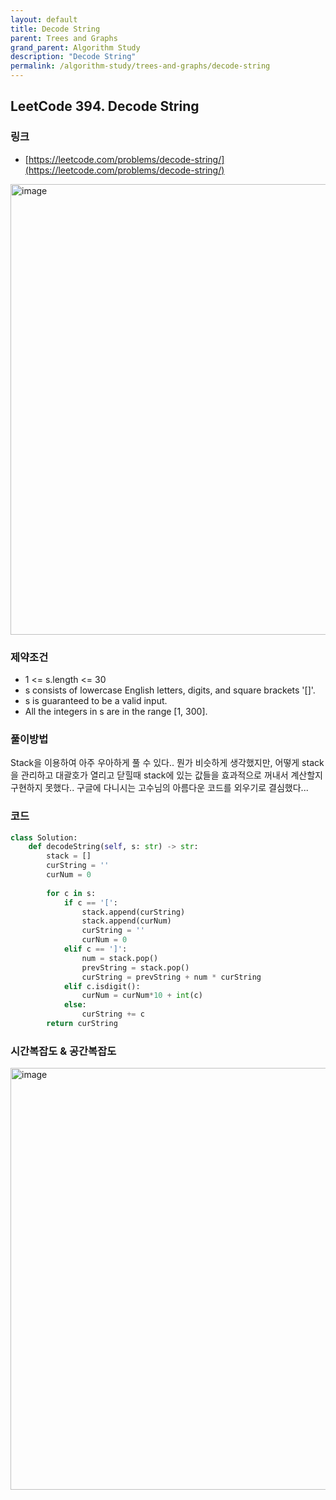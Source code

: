 ```yaml
---
layout: default
title: Decode String
parent: Trees and Graphs
grand_parent: Algorithm Study
description: "Decode String"
permalink: /algorithm-study/trees-and-graphs/decode-string
---
```


## LeetCode 394. Decode String
### 링크
- [https://leetcode.com/problems/decode-string/](https://leetcode.com/problems/decode-string/)

<img width="721" alt="image" src="https://user-images.githubusercontent.com/39396725/198014436-ac4d85e4-9f41-4d28-a70b-50c794cd0f8e.png">

### 제약조건
- 1 <= s.length <= 30
- s consists of lowercase English letters, digits, and square brackets '[]'.
- s is guaranteed to be a valid input.
- All the integers in s are in the range [1, 300].

### 풀이방법
Stack을 이용하여 아주 우아하게 풀 수 있다.. 뭔가 비슷하게 생각했지만, 어떻게 stack을 관리하고  대괄호가 열리고 닫힐때 stack에 있는 값들을 효과적으로 꺼내서 계산할지 
구현하지 못했다.. 구글에 다니시는 고수님의 아름다운 코드를 외우기로 결심했다... 

### 코드
```python
class Solution:
    def decodeString(self, s: str) -> str:
        stack = []
        curString = ''
        curNum = 0
        
        for c in s:
            if c == '[':
                stack.append(curString)
                stack.append(curNum)
                curString = ''
                curNum = 0
            elif c == ']':
                num = stack.pop()
                prevString = stack.pop()
                curString = prevString + num * curString
            elif c.isdigit():
                curNum = curNum*10 + int(c)
            else:
                curString += c
        return curString
```

### 시간복잡도 & 공간복잡도
<img width="675" alt="image" src="https://user-images.githubusercontent.com/39396725/198020330-dc1ce71b-b585-4527-b170-25219f0d5914.png">
